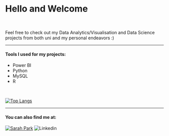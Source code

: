 # Hello and Welcome

<br>

Feel free to check out my Data Analytics/Visualisation and Data Science projects from both uni and my personal endeavors :)


---

#### Tools I used for my projects:

- Power BI
- Python
- MySQL
- R

<br>

[![Top Langs](https://github-readme-stats.vercel.app/api/top-langs/?username=sarahparkprojects&layout=compact)](https://github.com/sarahparkprojects/github-readme-stats)

---

#### You can also find me at:

[![Sarah Park](https://img.shields.io/badge/SarahPark-yellow?style=flat&logo=wordpress&link=https%3A%2F%2Fsarahparkprojects.wordpress.com)](https://sarahparkprojects.wordpress.com)
![Linkedin](https://img.shields.io/badge/LinkedIn-blue?style=flat&logo=Linkedin&logoColor=white&link=https%3A%2F%2Fwww.linkedin.com%2Fin%2Fsarahparknz)

